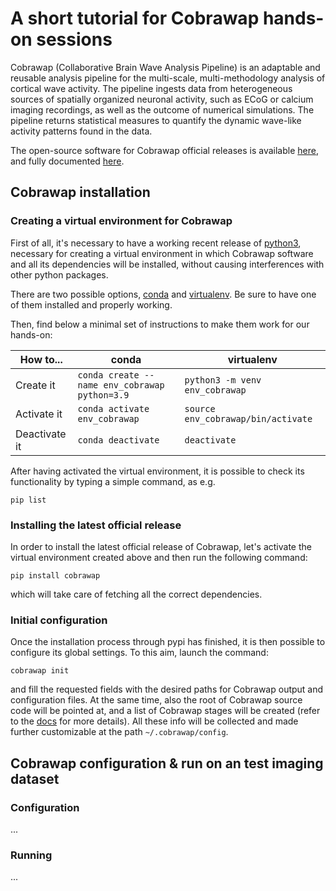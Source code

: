 # A short tutorial for Cobrawap hands-on sessions

Cobrawap (Collaborative Brain Wave Analysis Pipeline) is an adaptable and reusable analysis pipeline for the multi-scale, multi-methodology analysis of cortical wave activity. The pipeline ingests data from heterogeneous sources of spatially organized neuronal activity, such as ECoG or calcium imaging recordings, as well as the outcome of numerical simulations. The pipeline returns statistical measures to quantify the dynamic wave-like activity patterns found in the data.

The open-source software for Cobrawap official releases is available [here](https://github.com/NeuralEnsemble/cobrawap), and fully documented [here](https://cobrawap.readthedocs.io).

## Cobrawap installation

### Creating a virtual environment for Cobrawap

First of all, it's necessary to have a working recent release of [python3](https://www.python.org/download/releases/3.0/), necessary for creating a virtual environment in which Cobrawap software and all its dependencies will be installed, without causing interferences with other python packages.

There are two possible options, [conda](https://docs.conda.io/projects/conda/en/latest/user-guide/install/index.html) and [virtualenv](https://docs.python.org/3/library/venv.html). Be sure to have one of them installed and properly working.

Then, find below a minimal set of instructions to make them work for our hands-on:

| How to... | conda | virtualenv |
|----------|-------------|------|
| Create it |  ```conda create --name env_cobrawap python=3.9``` | ```python3 -m venv env_cobrawap``` |
| Activate it | ```conda activate env_cobrawap``` | ```source env_cobrawap/bin/activate``` |
| Deactivate it | ```conda deactivate``` | ```deactivate``` |

After having activated the virtual environment, it is possible to check its functionality by typing a simple command, as e.g.
```
pip list
```

### Installing the latest official release

In order to install the latest official release of Cobrawap, let's activate the virtual environment created above and then run the following command:
```
pip install cobrawap
```
which will take care of fetching all the correct dependencies.

### Initial configuration

Once the installation process through pypi has finished, it is then possible to configure its global settings. To this aim, launch the command:
```
cobrawap init
```
and fill the requested fields with the desired paths for Cobrawap output and configuration files. At the same time, also the root of Cobrawap source code will be pointed at, and a list of Cobrawap stages will be created (refer to the [docs](https://cobrawap.readthedocs.io/en/latest/pipeline_stages.html) for more details). All these info will be collected and made further customizable at the path `~/.cobrawap/config`.

## Cobrawap configuration & run on an test imaging dataset

### Configuration

...

### Running

...
